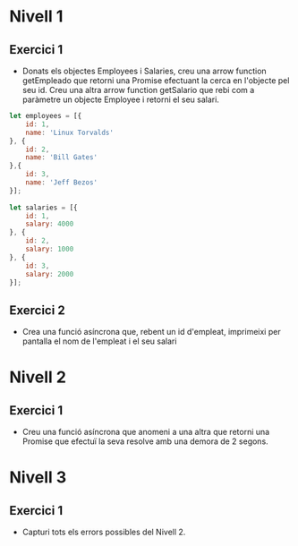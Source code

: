 # Nivell 1
## Exercici 1
- Donats els objectes Employees i Salaries, creu una arrow function getEmpleado que retorni una Promise efectuant la cerca en l'objecte pel seu id. Creu una altra arrow function getSalario que rebi com a paràmetre un objecte Employee i retorni el seu salari.
```javascript
let employees = [{
    id: 1,
    name: 'Linux Torvalds'
}, {
    id: 2,
    name: 'Bill Gates'
},{
    id: 3,
    name: 'Jeff Bezos'
}];
 
let salaries = [{
    id: 1,
    salary: 4000
}, {
    id: 2,
    salary: 1000
}, {
    id: 3,
    salary: 2000
}];
```
## Exercici 2
- Crea una funció asíncrona que, rebent un id d'empleat, imprimeixi per pantalla el nom de l'empleat i el seu salari

# Nivell 2
## Exercici 1
- Creu una funció asíncrona que anomeni a una altra que retorni una Promise que efectuï la seva resolve amb una demora de 2 segons.

# Nivell 3
## Exercici 1
- Capturi tots els errors possibles del Nivell 2.